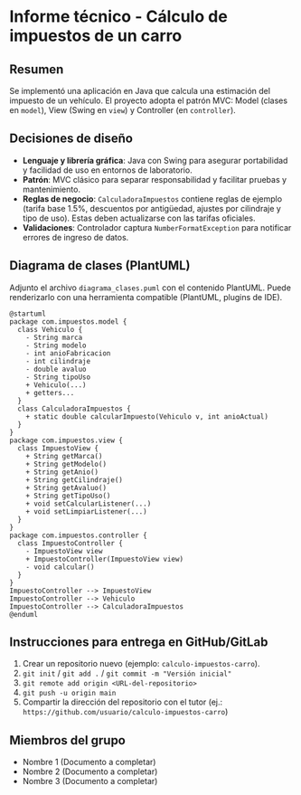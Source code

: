 # Informe técnico - Cálculo de impuestos de un carro

## Resumen
Se implementó una aplicación en Java que calcula una estimación del impuesto de un vehículo. 
El proyecto adopta el patrón MVC: Model (clases en `model`), View (Swing en `view`) y Controller (en `controller`).

## Decisiones de diseño
- **Lenguaje y librería gráfica**: Java con Swing para asegurar portabilidad y facilidad de uso en entornos de laboratorio.
- **Patrón**: MVC clásico para separar responsabilidad y facilitar pruebas y mantenimiento.
- **Reglas de negocio**: `CalculadoraImpuestos` contiene reglas de ejemplo (tarifa base 1.5%, descuentos por antigüedad, ajustes por cilindraje y tipo de uso). Estas deben actualizarse con las tarifas oficiales.
- **Validaciones**: Controlador captura `NumberFormatException` para notificar errores de ingreso de datos.

## Diagrama de clases (PlantUML)
Adjunto el archivo `diagrama_clases.puml` con el contenido PlantUML. Puede renderizarlo con una herramienta compatible (PlantUML, plugins de IDE).

```plantuml
@startuml
package com.impuestos.model {
  class Vehiculo {
    - String marca
    - String modelo
    - int anioFabricacion
    - int cilindraje
    - double avaluo
    - String tipoUso
    + Vehiculo(...)
    + getters...
  }
  class CalculadoraImpuestos {
    + static double calcularImpuesto(Vehiculo v, int anioActual)
  }
}
package com.impuestos.view {
  class ImpuestoView {
    + String getMarca()
    + String getModelo()
    + String getAnio()
    + String getCilindraje()
    + String getAvaluo()
    + String getTipoUso()
    + void setCalcularListener(...)
    + void setLimpiarListener(...)
  }
}
package com.impuestos.controller {
  class ImpuestoController {
    - ImpuestoView view
    + ImpuestoController(ImpuestoView view)
    - void calcular()
  }
}
ImpuestoController --> ImpuestoView
ImpuestoController --> Vehiculo
ImpuestoController --> CalculadoraImpuestos
@enduml
```

## Instrucciones para entrega en GitHub/GitLab
1. Crear un repositorio nuevo (ejemplo: `calculo-impuestos-carro`).
2. `git init` / `git add .` / `git commit -m "Versión inicial"`
3. `git remote add origin <URL-del-repositorio>`
4. `git push -u origin main`
5. Compartir la dirección del repositorio con el tutor (ej.: `https://github.com/usuario/calculo-impuestos-carro`)

## Miembros del grupo
- Nombre 1 (Documento a completar)
- Nombre 2 (Documento a completar)
- Nombre 3 (Documento a completar)

